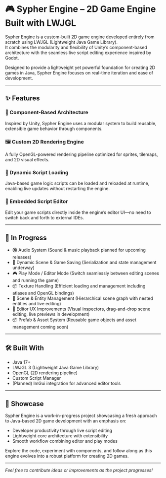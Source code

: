 # 🎮 Sypher Engine – 2D Game Engine Built with LWJGL

Sypher Engine is a custom-built 2D game engine developed entirely from scratch using LWJGL (Lightweight Java Game Library).  
It combines the modularity and flexibility of Unity’s component-based architecture with the seamless live script editing experience inspired by Godot.  

Designed to provide a lightweight yet powerful foundation for creating 2D games in Java, Sypher Engine focuses on real-time iteration and ease of development.

---

## ✨ Features

### 🧱 Component-Based Architecture  
Inspired by Unity, Sypher Engine uses a modular system to build reusable, extensible game behavior through components.

### 🖼️ Custom 2D Rendering Engine  
A fully OpenGL-powered rendering pipeline optimized for sprites, tilemaps, and 2D visual effects.

### 🧠 Dynamic Script Loading  
Java-based game logic scripts can be loaded and reloaded at runtime, enabling live updates without restarting the engine.

### 📝 Embedded Script Editor  
Edit your game scripts directly inside the engine’s editor UI—no need to switch back and forth to external IDEs.

---

## 🧪 In Progress

- 🔇 Audio System (Sound & music playback planned for upcoming releases)  
- 💾 Dynamic Scene & Game Saving (Serialization and state management underway)  
- 🎮 Play Mode / Editor Mode (Switch seamlessly between editing scenes and running the game)  
- 📦 Texture Handling (Efficient loading and management including atlases and OpenGL bindings)  
- 🧩 Scene & Entity Management (Hierarchical scene graph with nested entities and live editing)  
- 🎨 Editor UX Improvements (Visual inspectors, drag-and-drop scene editing, live previews in development)  
- 📦 Prefab & Asset System (Reusable game objects and asset management coming soon)

---

## 🛠️ Built With

- Java 17+  
- LWJGL 3 (Lightweight Java Game Library)  
- OpenGL (2D rendering pipeline)  
- Custom Script Manager  
- (Planned) ImGui integration for advanced editor tools

---

## 🚀 Showcase

Sypher Engine is a work-in-progress project showcasing a fresh approach to Java-based 2D game development with an emphasis on:

- Developer productivity through live script editing  
- Lightweight core architecture with extensibility  
- Smooth workflow combining editor and play modes  

Explore the code, experiment with components, and follow along as this engine evolves into a robust platform for creating 2D games.

---

*Feel free to contribute ideas or improvements as the project progresses!*
